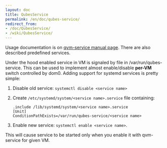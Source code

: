 ```yaml
---
layout: doc
title: QubesService
permalink: /en/doc/qubes-service/
redirect_from:
- /doc/QubesService/
- /wiki/QubesService/
---
```


Usage documentation is on [qvm-service manual page](/doc/Dom0Tools/QvmService/). There are also described predefined services.

Under the hood enabled service in VM is signaled by file in /var/run/qubes-service. This can be used to implement almost enable/disable **per-VM** switch controlled by dom0. Adding support for systemd services is pretty simple:

1.  Disable old service: `systemctl disable <service name>`
2.  Create `/etc/systemd/system/<service name>.service` file containing:

    ```
    .include /lib/systemd/system/<service name>.service
    [Unit]
    ConditionPathExists=/var/run/qubes-service/<service name>
    ```

3.  Enable new service: `systemctl enable <service name>`.

This will cause service to be started only when you enable it with qvm-service for given VM.
